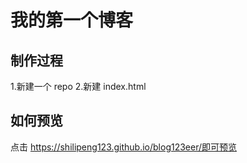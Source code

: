 # 我的第一个博客

## 制作过程

1.新建一个 repo
2.新建 index.html

## 如何预览

点击 https://shilipeng123.github.io/blog123eer/即可预览
